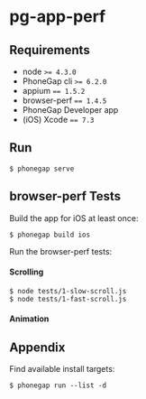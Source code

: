 pg-app-perf
===========

## Requirements

- node `>= 4.3.0`
- PhoneGap cli `>= 6.2.0`
- appium `== 1.5.2`
- browser-perf `== 1.4.5`
- PhoneGap Developer app
- (iOS) Xcode `== 7.3`

## Run

	$ phonegap serve

## browser-perf Tests

Build the app for iOS at least once:

	$ phonegap build ios

Run the browser-perf tests:

#### Scrolling

	$ node tests/1-slow-scroll.js
	$ node tests/1-fast-scroll.js

#### Animation

## Appendix

Find available install targets:

	$ phonegap run --list -d

